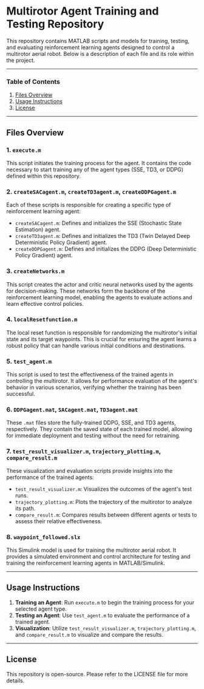 # Multirotor Agent Training and Testing Repository

This repository contains MATLAB scripts and models for training, testing, and evaluating reinforcement learning agents designed to control a multirotor aerial robot. Below is a description of each file and its role within the project.

---

### Table of Contents
1. [Files Overview](#files-overview)
2. [Usage Instructions](#usage-instructions)
3. [License](#license)

---

## Files Overview

### 1. `execute.m`
This script initiates the training process for the agent. It contains the code necessary to start training any of the agent types (SSE, TD3, or DDPG) defined within this repository.

### 2. `createSACagent.m`, `createTD3agent.m`, `createDDPGagent.m`
Each of these scripts is responsible for creating a specific type of reinforcement learning agent:
   - `createSACagent.m`: Defines and initializes the SSE (Stochastic State Estimation) agent.
   - `createTD3agent.m`: Defines and initializes the TD3 (Twin Delayed Deep Deterministic Policy Gradient) agent.
   - `createDDPGagent.m`: Defines and initializes the DDPG (Deep Deterministic Policy Gradient) agent.

### 3. `createNetworks.m`
This script creates the actor and critic neural networks used by the agents for decision-making. These networks form the backbone of the reinforcement learning model, enabling the agents to evaluate actions and learn effective control policies.

### 4. `localResetfunction.m`
The local reset function is responsible for randomizing the multirotor's initial state and its target waypoints. This is crucial for ensuring the agent learns a robust policy that can handle various initial conditions and destinations.

### 5. `test_agent.m`
This script is used to test the effectiveness of the trained agents in controlling the multirotor. It allows for performance evaluation of the agent's behavior in various scenarios, verifying whether the training has been successful.

### 6. `DDPGagent.mat`, `SACagent.mat`, `TD3agent.mat`
These `.mat` files store the fully-trained DDPG, SSE, and TD3 agents, respectively. They contain the saved state of each trained model, allowing for immediate deployment and testing without the need for retraining.

### 7. `test_result_visualizer.m`, `trajectory_plotting.m`, `compare_result.m`
These visualization and evaluation scripts provide insights into the performance of the trained agents:
   - `test_result_visualizer.m`: Visualizes the outcomes of the agent's test runs.
   - `trajectory_plotting.m`: Plots the trajectory of the multirotor to analyze its path.
   - `compare_result.m`: Compares results between different agents or tests to assess their relative effectiveness.

### 8. `waypoint_followed.slx`
This Simulink model is used for training the multirotor aerial robot. It provides a simulated environment and control architecture for testing and training the reinforcement learning agents in MATLAB/Simulink.

---

## Usage Instructions

1. **Training an Agent**: Run `execute.m` to begin the training process for your selected agent type.
2. **Testing an Agent**: Use `test_agent.m` to evaluate the performance of a trained agent.
3. **Visualization**: Utilize `test_result_visualizer.m`, `trajectory_plotting.m`, and `compare_result.m` to visualize and compare the results.

---

## License

This repository is open-source. Please refer to the LICENSE file for more details. 
